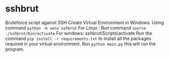 # sshbrut
Bruteforce script against SSH
Create Virtual Environment in Windows. Using command `python -m venv sshbrut`
For Linux : Run command `source ./sshbrut/bin/activate`
For windows: sshbrut\Scripts\activate
Run the command `pip install -r requirements.txt` to install all the packages required in your virtual environment.
Run `python main.py` this will run the program.
